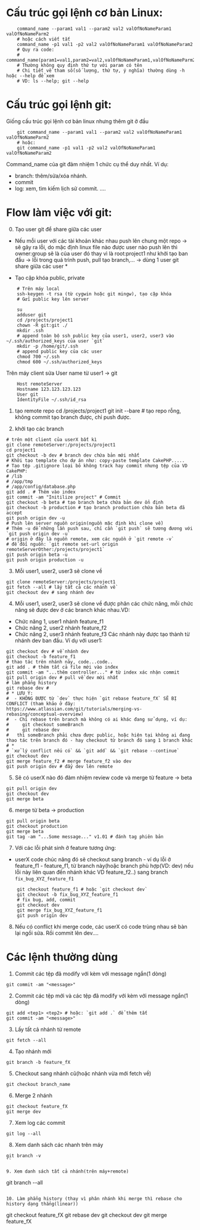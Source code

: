# Cấu trúc gọi lệnh cơ bản Linux:

```
	command_name --param1 val1 --param2 val2 valOfNoNameParam1 valOfNoNameParm2
	# hoặc cách viết tắt
	command_name -p1 val1 -p2 val2 valOfNoNameParam1 valOfNoNameParam2
	# Quy ra code:
	# command_name(param1=val1,param2=val2,valOfNoNameParam1,valOfNoNameParm2)
	# Thường không quy định thứ tự với param có tên
	# Chi tiết về tham số(số lượng, thứ tự, ý nghĩa) thường dùng -h hoặc --help để xem
	# VD: ls --help; git --help
```


# Cấu trúc gọi lệnh git:

Giống cấu trúc gọi lệnh cơ bản linux nhưng thêm git ở đầu
```
	git command_name --param1 val1 --param2 val2 valOfNoNameParam1 valOfNoNameParm2
	# hoặc:
	git command_name -p1 val1 -p2 val2 valOfNoNameParam1 valOfNoNameParam2
```

Command_name của git đảm nhiệm 1 chức cụ thể duy nhất. Ví dụ:
- branch: thêm/sửa/xóa nhánh.
- commit
- log: xem, tìm kiếm lịch sử commit.
....


# Flow làm việc với git:

0. Tạo user git để share giữa các user 
* Nếu mỗi user với các tài khoản khác nhau push lên chung một repo -> sẽ gây ra lỗi, 
  do mặc định linux file nào được user nào push lên thì owner:group sẽ là của user đó thay vì là root:project1 như khởi tạo ban đầu 
  -> lỗi trong quá trình push, pull tạo branch,... -> dùng 1 user git share giữa các user *
- Tạo cặp khóa public, private

```
	# Trên máy local
	ssh-keygen -t rsa (từ cygwin hoặc git mingw), tạo cặp khóa
	# Gửi public key lên server
```

```
	su
	adduser git
	cd /projects/project1
	chown -R git:git ./
	mkdir .ssh
	# append toàn bộ ssh public key của user1, user2, user3 vào ~/.ssh/authorized_keys của user `git`
	mkdir -p /home/git/.ssh
	# append public key của các user
	chmod 700 ~/.ssh
	chmod 600 ~/.ssh/authorized_keys
```

Trên máy client sửa User name từ user1 -> git
```
	Host remoteServer
	Hostname 123.123.123.123
	User git
	IdentityFile ~/.ssh/id_rsa
```

1. tạo remote repo
cd /projects/project1
git init --bare # tạo repo rỗng, không commit tạo branch được, chỉ push được.

2. khởi tạo các branch
```
# trên một client của userX bất kì
git clone remoteServer:/projects/project1
cd project1
git checkout -b dev # branch dev chứa bản mới nhất
# Khởi tạo template cho dự án như: copy-paste template CakePHP.....
# Tạo tệp .gitignore loại bỏ không track hay commit nhưng tệp của VD CakePHP:
# /lib
# /app/tmp
# /app/config/database.php
git add . # Thêm vào index
git commit -am "Initilize project" # Commit 
git checkout -b beta # tạo branch beta chứa bản dev ổn định
git checkout -b production # tạo branch production chứa bản beta đã accept
git push origin dev -u 
# Push lên server nguồn origin(nguồn mặc định khi clone về)
# Thêm -u để những lần push sau, chỉ cần `git push` sẽ tương đương với `git push origin dev -u`
# origin ở đây là nguồn remote, xem các nguồn ở `git remote -v`
# để đổi nguồn: `git remote set-url origin remoteServerOther:/projects/project1`
git push origin beta -u
git push origin production -u
```

3. Mỗi user1, user2, user3 sẽ clone về
```
git clone remoteServer:/projects/project1
git fetch --all # lấy tất cả các nhánh về
git checkout dev # sang nhánh dev
```

4. Mỗi user1, user2, user3 sẽ clone về được phân các chức năng, mỗi chức năng sẽ được dev ở các branch khác nhau.VD:
- Chức năng 1, user1 nhánh feature_f1
- Chức năng 2, user2 nhánh feature_f2
- Chức năng 2, user3 nhánh feature_f3
Các nhánh này được tạo thành từ nhánh dev ban đầu. Ví dụ với user1:
```
git checkout dev # về nhánh dev
git checkout -b feature_f1
# thao tác trên nhánh này, code...code..
git add . # thêm tất cả file mới vào inđex
git commit -am "...thêm controller..." # từ index xác nhận commit
git pull origin dev # pull về dev mới nhất
# làm phẳng history
git rebase dev # 
# * LƯU Ý: 
#  - KHÔNG ĐƯỢC từ `dev` thực hiện `git rebase feature_fX` SẼ BỊ CONFLICT (tham khảo ở đây: https://www.atlassian.com/git/tutorials/merging-vs-rebasing/conceptual-overview)
#  - Chỉ rebase trên branch mà không có ai khác đang sử dụng, ví dụ:
#	  git checkout someBranch
#     git rebase dev  
#   thì someBranch phải chưa được public, hoặc hiện tại không ai đang thao tác trên branch đó - hay checkout từ branch đó sang 1 branch khác
# *
# `xử lý conflict nếu có` && `git add` && `git rebase --continue`
git checkout dev
git merge feature_f2 # merge feature_f2 vào dev
git push origin dev # đẩy dev lên remote
```

5. Sẽ có userX nào đó đảm nhiệm review code và merge từ feature -> beta
```
git pull origin dev
git checkout dev
git merge beta
```

6. merge từ beta -> production
```
git pull origin beta
git checkout production
git merge beta
git tag -am "...Some message..." v1.01 # đánh tag phiên bản
```

7. Với các lỗi phát sinh ở feature tương ứng:
- userX code chúc năng đó sẽ checkout sang branch - ví dụ lỗi ở feature_f1 - feature_f1, từ branch này(hoặc branch phù hợp(VD: dev)
nếu lỗi này liên quan đến nhánh khác VD feature_f2..) sang branch `fix_bug_XYZ_feature_f1`
```
	git checkout feature_f1 # hoặc `git checkout dev`
	git checkout -b fix_bug_XYZ_feature_f1
	# fix bug, add, commit
	git checkout dev
	git merge fix_bug_XYZ_feature_f1
	git push origin dev
```

8. Nếu có conflict khi merge code, các userX có code trùng nhau sẽ bàn lại ngồi sửa. Rồi commit lên dev....

# Các lệnh thường dùng

1. Commit các tệp đã modify với kèm với message ngắn(1 dòng)
```
git commit -am "<message>" 
```

2. Commit các tệp mới và các tệp đã modify với kèm với message ngắn(1 dòng)
```
git add <tep1> <tep2> # hoặc: `git add .` để thêm tất
git commit -am "<message>" 
```

3. Lấy tất cả nhánh từ remote
```
git fetch --all
```

4. Tạo nhánh mới
```
git branch -b feature_fX
```

5. Checkout sang nhánh cũ(hoặc nhánh vừa mới fetch về)
```
git checkout branch_name
```

6. Merge 2 nhánh
```
git checkout feature_fX
git merge dev
```

7. Xem log các commit
```
git log --all
```

8. Xem danh sách các nhanh trên máy
```
git branch -v
``

9. Xem danh sách tất cả nhánh(trên máy+remote)
```
git branch --all
```

10. Làm phẳng history (thay vì phân nhánh khi merge thì rebase cho history dạng thẳng(linear))
```
git checkout feature_fX
git rebase dev
git checkout dev
git merge feature_fX
```
